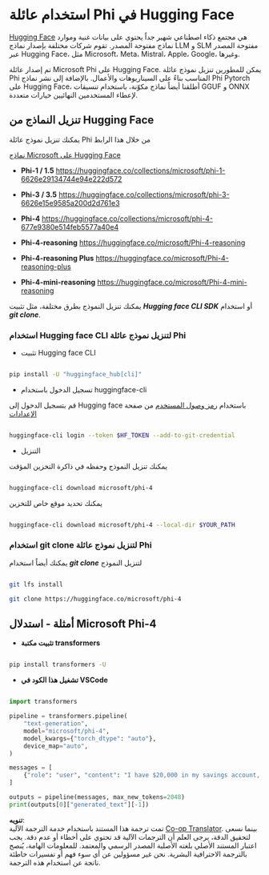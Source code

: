 <!--
CO_OP_TRANSLATOR_METADATA:
{
  "original_hash": "624fe133fba62773979d45f54519f7bb",
  "translation_date": "2025-05-07T10:38:37+00:00",
  "source_file": "md/01.Introduction/02/01.HF.md",
  "language_code": "ar"
}
-->
# **استخدام عائلة Phi في Hugging Face**

[Hugging Face](https://huggingface.co/) هي مجتمع ذكاء اصطناعي شهير جداً يحتوي على بيانات غنية وموارد نماذج مفتوحة المصدر. تقوم شركات مختلفة بإصدار نماذج LLM و SLM مفتوحة المصدر عبر Hugging Face، مثل Microsoft، Meta، Mistral، Apple، Google، وغيرها.

تم إصدار عائلة Microsoft Phi على Hugging Face. يمكن للمطورين تنزيل نموذج عائلة Phi المناسب بناءً على السيناريوهات والأعمال. بالإضافة إلى نشر نماذج Phi Pytorch على Hugging Face، أطلقنا أيضاً نماذج مكوّنة، باستخدام تنسيقات GGUF و ONNX لإعطاء المستخدمين النهائيين خيارات متعددة.

## **تنزيل النماذج من Hugging Face**

يمكنك تنزيل نموذج عائلة Phi من خلال هذا الرابط

[نماذج Microsoft على Hugging Face](https://huggingface.co/microsoft)

-  **Phi-1 / 1.5** https://huggingface.co/collections/microsoft/phi-1-6626e29134744e94e222d572

-  **Phi-3 / 3.5** https://huggingface.co/collections/microsoft/phi-3-6626e15e9585a200d2d761e3

-  **Phi-4** https://huggingface.co/collections/microsoft/phi-4-677e9380e514feb5577a40e4

- **Phi-4-reasoning** https://huggingface.co/microsoft/Phi-4-reasoning

- **Phi-4-reasoning Plus** https://huggingface.co/microsoft/Phi-4-reasoning-plus 

- **Phi-4-mini-reasoning** https://huggingface.co/microsoft/Phi-4-mini-reasoning

يمكنك تنزيل النموذج بطرق مختلفة، مثل تثبيت ***Hugging face CLI SDK*** أو استخدام ***git clone***.

### **استخدام Hugging face CLI لتنزيل نموذج عائلة Phi**

- تثبيت Hugging face CLI

```bash

pip install -U "huggingface_hub[cli]"

```

- تسجيل الدخول باستخدام huggingface-cli

قم بتسجيل الدخول إلى Hugging face باستخدام [رمز وصول المستخدم](https://huggingface.co/docs/hub/security-tokens) من صفحة [الإعدادات](https://huggingface.co/settings/tokens)

```bash

huggingface-cli login --token $HF_TOKEN --add-to-git-credential

```

- التنزيل

يمكنك تنزيل النموذج وحفظه في ذاكرة التخزين المؤقت

```bash

huggingface-cli download microsoft/phi-4

```

يمكنك تحديد موقع خاص للتخزين

```bash

huggingface-cli download microsoft/phi-4 --local-dir $YOUR_PATH

```

### **استخدام git clone لتنزيل نموذج عائلة Phi**

يمكنك أيضاً استخدام ***git clone*** لتنزيل النموذج

```bash

git lfs install

git clone https://huggingface.co/microsoft/phi-4

```

## **أمثلة - استدلال Microsoft Phi-4**

- **تثبيت مكتبة transformers**

```bash

pip install transformers -U

```

- **تشغيل هذا الكود في VSCode**

```python

import transformers

pipeline = transformers.pipeline(
    "text-generation",
    model="microsoft/phi-4",
    model_kwargs={"torch_dtype": "auto"},
    device_map="auto",
)

messages = [
    {"role": "user", "content": "I have $20,000 in my savings account, where I receive a 4% profit per year and payments twice a year. Can you please tell me how long it will take for me to become a millionaire? Also, can you please explain the math step by step as if you were explaining it to an uneducated person?"},
]

outputs = pipeline(messages, max_new_tokens=2048)
print(outputs[0]["generated_text"][-1])

```

**تنويه**:  
تمت ترجمة هذا المستند باستخدام خدمة الترجمة الآلية [Co-op Translator](https://github.com/Azure/co-op-translator). بينما نسعى لتحقيق الدقة، يرجى العلم أن الترجمات الآلية قد تحتوي على أخطاء أو عدم دقة. يجب اعتبار المستند الأصلي بلغته الأصلية المصدر الرسمي والمعتمد. للمعلومات الهامة، يُنصح بالترجمة الاحترافية البشرية. نحن غير مسؤولين عن أي سوء فهم أو تفسيرات خاطئة ناتجة عن استخدام هذه الترجمة.